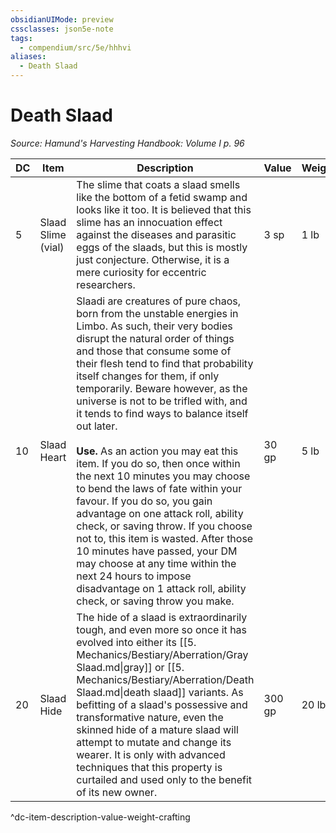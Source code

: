 ```yaml
---
obsidianUIMode: preview
cssclasses: json5e-note
tags:
  - compendium/src/5e/hhhvi
aliases:
  - Death Slaad
---
```

# Death Slaad
*Source: Hamund's Harvesting Handbook: Volume I p. 96* 

| DC | Item | Description | Value | Weight | Crafting |
|----|------|-------------|-------|--------|----------|
| 5 | Slaad Slime (vial) | The slime that coats a slaad smells like the bottom of a fetid swamp and looks like it too. It is believed that this slime has an innocuation effect against the diseases and parasitic eggs of the slaads, but this is mostly just conjecture. Otherwise, it is a mere curiosity for eccentric researchers. | 3 sp | 1 lb | — |
| 10 | Slaad Heart | Slaadi are creatures of pure chaos, born from the unstable energies in Limbo. As such, their very bodies disrupt the natural order of things and those that consume some of their flesh tend to find that probability itself changes for them, if only temporarily. Beware however, as the universe is not to be trifled with, and it tends to find ways to balance itself out later.<br /><br />**Use.** As an action you may eat this item. If you do so, then once within the next 10 minutes you may choose to bend the laws of fate within your favour. If you do so, you gain advantage on one attack roll, ability check, or saving throw. If you choose not to, this item is wasted. After those 10 minutes have passed, your DM may choose at any time within the next 24 hours to impose disadvantage on 1 attack roll, ability check, or saving throw you make. | 30 gp | 5 lb | — |
| 20 | Slaad Hide | The hide of a slaad is extraordinarily tough, and even more so once it has evolved into either its [[5. Mechanics/Bestiary/Aberration/Gray Slaad.md\|gray]] or [[5. Mechanics/Bestiary/Aberration/Death Slaad.md\|death slaad]] variants. As befitting of a slaad's possessive and transformative nature, even the skinned hide of a mature slaad will attempt to mutate and change its wearer. It is only with advanced techniques that this property is curtailed and used only to the benefit of its new owner. | 300 gp | 20 lb | [[5. Mechanics/Items/Slaad Doublet (HHHVI).md\|Slaad Doublet]] |
^dc-item-description-value-weight-crafting
